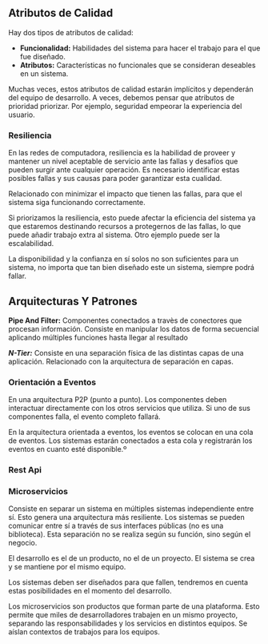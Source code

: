 ## Atributos de Calidad

Hay dos tipos de atributos de calidad:

- **Funcionalidad:** Habilidades del sistema para hacer el trabajo para el que fue diseñado.
- **Atributos:** Características no funcionales que se consideran deseables en un sistema.

Muchas veces, estos atributos de calidad estarán implícitos y dependerán del equipo de desarrollo. A veces, debemos pensar que atributos de prioridad priorizar. Por ejemplo, seguridad empeorar la experiencia del usuario.

### Resiliencia

En las redes de computadora, resiliencia es la habilidad de proveer y mantener un nivel aceptable de servicio ante las fallas y desafíos que pueden surgir ante cualquier operación. Es necesario identificar estas posibles fallas y sus causas para poder garantizar esta cualidad.

Relacionado con minimizar el impacto que tienen las fallas, para que el sistema siga funcionando correctamente.

Si priorizamos la resiliencia, esto puede afectar la eficiencia del sistema ya que estaremos destinando recursos a protegernos de las fallas, lo que puede añadir trabajo extra al sistema. Otro ejemplo puede ser la escalabilidad.

La disponibilidad y la confianza en sí solos no son suficientes para un sistema, no importa que tan bien diseñado este un sistema, siempre podrá fallar.

## Arquitecturas Y Patrones

**Pipe And Filter:** Componentes conectados a travès de conectores que procesan información. Consiste en manipular los datos de forma secuencial aplicando múltiples funciones hasta llegar al resultado

***N-Tier:*** Consiste en una separación física de las distintas capas de una aplicación. Relacionado con la arquitectura de separación en capas.

### Orientación a Eventos

En una arquitectura P2P (punto a punto). Los componentes deben interactuar directamente con los otros servicios que utiliza. Si uno de sus componentes falla, el evento completo fallará.

En la arquitectura orientada a eventos, los eventos se colocan en una cola de eventos. Los sistemas estarán conectados a esta cola y registrarán los eventos en cuanto esté disponible.º

### Rest Api

### Microservicios

Consiste en separar un sistema en múltiples sistemas independiente entre sí. Esto genera una arquitectura más resiliente. Los sistemas se pueden comunicar entre sí a través de sus interfaces públicas (no es una biblioteca). Esta separación no se realiza según su función, sino según el negocio.

El desarrollo es el de un producto, no el de un proyecto. El sistema se crea y se mantiene por el mismo equipo.

Los sistemas deben ser diseñados para que fallen, tendremos en cuenta estas posibilidades en el momento del desarrollo.

Los microservicios son productos que forman parte de una plataforma. Esto permite que miles de desarrolladores trabajen en un mismo proyecto, separando las responsabilidades y los servicios en distintos equipos. Se aíslan contextos de trabajos para los equipos.

